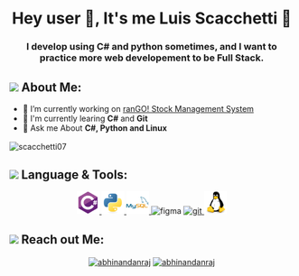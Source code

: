 <h1 align="center">Hey user 👋, It's me Luis Scacchetti 🎸</h1>
<h3 align="center">I develop using C# and python sometimes, and I want to practice more web developement to be Full Stack.</h3>


## <img src="https://media.tenor.com/itjFesV8_RUAAAAi/soulja-boy-pepe.gif" width="30"> **About Me:** 
- 🔭 I’m currently working on [ranGO! Stock Management System](https://github.com/scacchetti07/ranGO)
- 🌱 I'm currently learing **C#** and **Git**
- 💬 Ask me About **C#, Python and Linux**
<p align="center">
  <p><img align="center" src="https://github-readme-streak-stats.herokuapp.com/?user=scacchetti07&theme=cobalt&hide_border=true" alt="scacchetti07" /></p>
</p>

## <img src="https://media.tenor.com/oYgY0td9TrUAAAAi/internet-webcore.gif" width="40"> **Language & Tools:** 
<p align="center"> <a href="https://www.w3schools.com/cs/" target="_blank" rel="noreferrer">  <img src="https://raw.githubusercontent.com/devicons/devicon/master/icons/csharp/csharp-original.svg" alt="csharp" width="40" height="40"/> </a> <a href="https://www.python.org" target="_blank" rel="noreferrer"> <img src="https://raw.githubusercontent.com/devicons/devicon/master/icons/python/python-original.svg" alt="python" width="40" height="40"/> </a> <a href="https://www.figma.com/" target="_blank" rel="noreferrer"> <a href="https://www.mysql.com/" target="_blank" rel="noreferrer"> <img src="https://raw.githubusercontent.com/devicons/devicon/master/icons/mysql/mysql-original-wordmark.svg" alt="mysql" width="40" height="40"/> </a>  <img src="https://www.vectorlogo.zone/logos/figma/figma-icon.svg" alt="figma" width="40" height="40"/> </a> <a href="https://git-scm.com/" target="_blank" rel="noreferrer"> <img src="https://www.vectorlogo.zone/logos/git-scm/git-scm-icon.svg" alt="git" width="40" height="40"/> </a> <a href="https://www.linux.org/" target="_blank" rel="noreferrer"> <img src="https://raw.githubusercontent.com/devicons/devicon/master/icons/linux/linux-original.svg" alt="linux" width="40" height="40"/> </a> </p>

## <img src="https://media.tenor.com/oYgY0td9TrUAAAAi/internet-webcore.gif" width="40"> **Reach out Me:** 
<p align="center">
<a href="[https://linkedin.com/in/abhinandanraj](https://linkedin.com/in/lfscacchetti)" target="_blank"><img align="center" src="https://img.shields.io/badge/-LinkedIn-0e76a8?style=flat-square&logo=Linkedin&logoColor=white" alt="abhinandanraj" /></a>
<a href="mailto:luiscacchetti07@gmail.com" target="_blank"><img align="center" src="https://img.shields.io/badge/-Gmail-EA4335?style=flat-square&logo=Gmail&logoColor=white" alt="abhinandanraj" /></a>
</p>



<!--<p><img align="left" src="https://github-readme-stats.vercel.app/api/top-langs?username=scacchetti07&show_icons=true&locale=en&layout=compact" alt="scacchetti07" /></p>

<p>&nbsp;<img align="center" src="https://github-readme-stats.vercel.app/api?username=scacchetti07&show_icons=true&locale=en" alt="scacchetti07" /></p>-->



